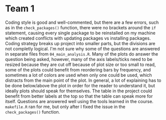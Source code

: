 # Team 1

Coding style is good and well-commented, but there are a few errors, such as in the `check_packages()` function, there were no brackets around the `if` statement, causing every single package to be reinstalled on my machine which created conflicts with updating packages vs installing packages.
Coding strategy breaks up project into smaller parts, but the divisions are not completly logical. I'm not sure why some of the questions are answered in separate files from `04_main_analysis.R`.
Many of the plots do answer the question being asked, however, many of the axis labels/ticks need to be resized because they are cut off because of plot size or too small to read, some of the plots could benefit from reordering bars by frequency, and sometimes a lot of colors are used when only one could be used, which distracts from the main point of the plot. In general, a lot of explaining has to be done below/above the plot in order for the reader to understand it, but ideally plots should speak for themselves.
The table in the project could benefit from better labels at the top so that the table can speak more for itself. 
Questions are answered well using the tools learned in the course.
`makefile.R` ran for me, but only after I fixed the issue in the `check_packages()` function.
